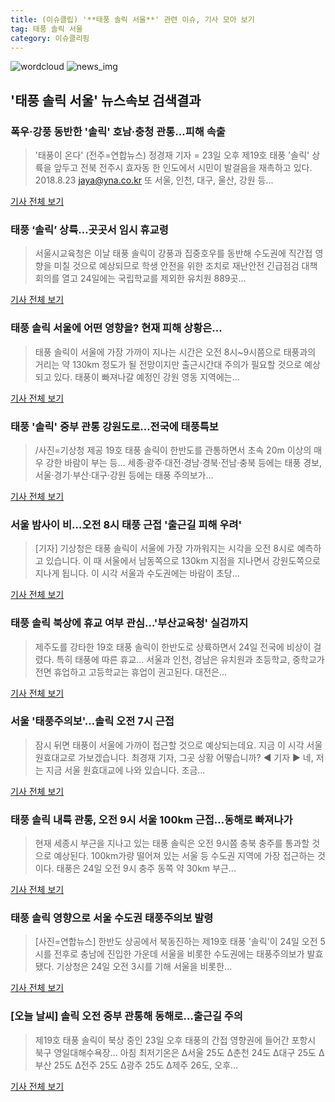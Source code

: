 ```yaml
---
title: (이슈클립) '**태풍 솔릭 서울**' 관련 이슈, 기사 모아 보기
tag: 태풍 솔릭 서울
category: 이슈클리핑
---
```

![wordcloud](https://s3.ap-northeast-2.amazonaws.com/lyrics101-wordcloud/2018-08-24-1535061219.png)
![news_img](https://user-images.githubusercontent.com/42597476/44507050-1206f400-a6e4-11e8-8d98-7ffbfebb353f.png)
## **'**태풍 솔릭 서울**'** 뉴스속보 검색결과
### 폭우·강풍 동반한 '솔릭' 호남·충청 관통…피해 속출

>'태풍이 온다' (전주=연합뉴스) 정경재 기자 = 23일 오후 제19호 태풍 '솔릭' 상륙을 앞두고 전북 전주시 효자동 한 인도에서 시민이 발걸음을 재촉하고 있다. 2018.8.23 jaya@yna.co.kr 또 서울, 인천, 대구, 울산, 강원 등...

<a href="http://app.yonhapnews.co.kr/YNA/Basic/SNS/r.aspx?c=AKR20180824007800064&did=1195m" target="_blank">기사 전체 보기</a>

### 태풍 ‘솔릭’ 상륙…곳곳서 임시 휴교령

>서울시교육청은 이날 태풍 솔릭이 강풍과 집중호우를 동반해 수도권에 직간접 영향을 미칠 것으로 예상되므로 학생 안전을 위한 조치로 재난안전 긴급점검 대책회의를 열고 24일에는 국립학교를 제외한 유치원 889곳...

<a href="http://www.econovill.com/news/articleView.html?idxno=344516" target="_blank">기사 전체 보기</a>

### **태풍 솔릭 서울**에 어떤 영향을? 현재 피해 상황은...

>태풍 솔릭이 서울에 가장 가까이 지나는 시간은 오전 8시~9시쯤으로 태풍과의 거리는 약 130km 정도가 될 전망이지만 출근시간대 주의가 필요할 것으로 예상되고 있다. 태풍이 빠져나갈 예정인 강원 영동 지역에는...

<a href="http://www.gukjenews.com/news/articleView.html?idxno=979892" target="_blank">기사 전체 보기</a>

### 태풍 '솔릭' 중부 관통 강원도로…전국에 태풍특보

>/사진=기상청 제공 19호 태풍 솔릭이 한반도를 관통하면서 초속 20m 이상의 매우 강한 바람이 부는 등... 세종·광주·대전·경남·경북·전남·충북 등에는 태풍 경보, 서울·경기·부산·대구·강원 등에는 태풍 주의보가...

<a href="http://news.mt.co.kr/mtview.php?no=2018082406060489849" target="_blank">기사 전체 보기</a>

### 서울 밤사이 비…오전 8시 태풍 근접 '출근길 피해 우려'

>[기자] 기상청은 태풍 솔릭이 서울에 가장 가까워지는 시각을 오전 8시로 예측하고 있습니다. 이 때 서울에서 남동쪽으로 130km 지점을 지나면서 강원도쪽으로 지나게 됩니다. 이 시각 서울과 수도권에는 바람이 초당...

<a href="http://news.jtbc.joins.com/html/677/NB11685677.html" target="_blank">기사 전체 보기</a>

### 태풍 솔릭 북상에 휴교 여부 관심...'부산교육청' 실검까지

>제주도를 강타한 19호 태풍 솔릭이 한반도로 상륙하면서 24일 전국에 비상이 걸렸다. 특히 태풍에 따른 휴교... 서울과 인천, 경남은 유치원과 초등학교, 중학교가 전면 휴업하고 고등학교는 휴업이 권고된다. 대전은...

<a href="http://www.kookje.co.kr/news2011/asp/newsbody.asp?code=0300&key=20180824.99099011081" target="_blank">기사 전체 보기</a>

### 서울 '태풍주의보'…솔릭 오전 7시 근접

>잠시 뒤면 태풍이 서울에 가까이 접근할 것으로 예상되는데요. 지금 이 시각 서울 원효대교로 가보겠습니다. 최경재 기자, 그곳 상황 어떻습니까? ◀ 기자 ▶ 네, 저는 지금 서울 원효대교에 나와 있습니다. 조금...

<a href="http://imnews.imbc.com/replay/2018/nwtoday/article/4779842_22669.html" target="_blank">기사 전체 보기</a>

### 태풍 솔릭 내륙 관통, 오전 9시 서울 100km 근접…동해로 빠져나가

>현재 세종시 부근을 지나고 있는 태풍 솔릭은 오전 9시쯤 충북 충주를 통과할 것으로 예상된다. 100km가량 떨어져 있는 서울 등 수도권 지역에 가장 접근하는 것이다. 태풍은 24일 오전 9시 충주 동쪽 약 30km 부근...

<a href="http://news.heraldcorp.com/view.php?ud=20180824000006" target="_blank">기사 전체 보기</a>

### 태풍 솔릭 영향으로 서울 수도권 태풍주의보 발령

>[사진=연합뉴스] 한반도 상공에서 북동진하는 제19호 태풍 '솔릭'이 24일 오전 5시를 전후로 충남에 진입한 가운데 서울을 비롯한 수도권에는 태풍주의보가 발효됐다. 기상청은 24일 오전 3시를 기해 서울을 비롯한...

<a href="http://news20.busan.com/controller/newsController.jsp?newsId=20180824000011" target="_blank">기사 전체 보기</a>

### [오늘 날씨] 솔릭 오전 중부 관통해 동해로…출근길 주의

>제19호 태풍 솔릭이 북상 중인 23일 오후 태풍의 간접 영향권에 들어간 포항시 북구 영일대해수욕장... 아침 최저기온은 Δ서울 25도 Δ춘천 24도 Δ대구 25도 Δ부산 25도 Δ전주 25도 Δ광주 25도 Δ제주 26도, 오후...

<a href="http://news1.kr/articles/?3406915" target="_blank">기사 전체 보기</a>


